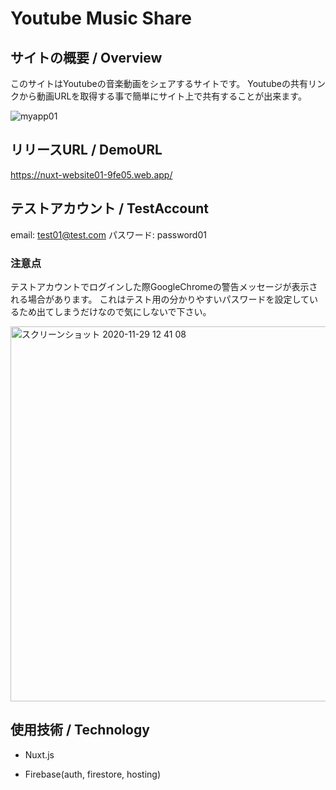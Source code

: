 # Youtube Music Share

## サイトの概要 / Overview

このサイトはYoutubeの音楽動画をシェアするサイトです。
Youtubeの共有リンクから動画URLを取得する事で簡単にサイト上で共有することが出来ます。

![myapp01](https://user-images.githubusercontent.com/65233189/100533124-33040b00-3244-11eb-91d5-4ab65b972da5.gif)

## リリースURL / DemoURL

https://nuxt-website01-9fe05.web.app/

## テストアカウント / TestAccount

email: test01@test.com
パスワード: password01

### 注意点

テストアカウントでログインした際GoogleChromeの警告メッセージが表示される場合があります。
これはテスト用の分かりやすいパスワードを設定しているため出てしまうだけなので気にしないで下さい。

<img width="600" alt="スクリーンショット 2020-11-29 12 41 08" src="https://user-images.githubusercontent.com/65233189/100533286-1a94f000-3246-11eb-912f-4391e423db44.png">

## 使用技術 / Technology

* Nuxt.js

* Firebase(auth, firestore, hosting)
